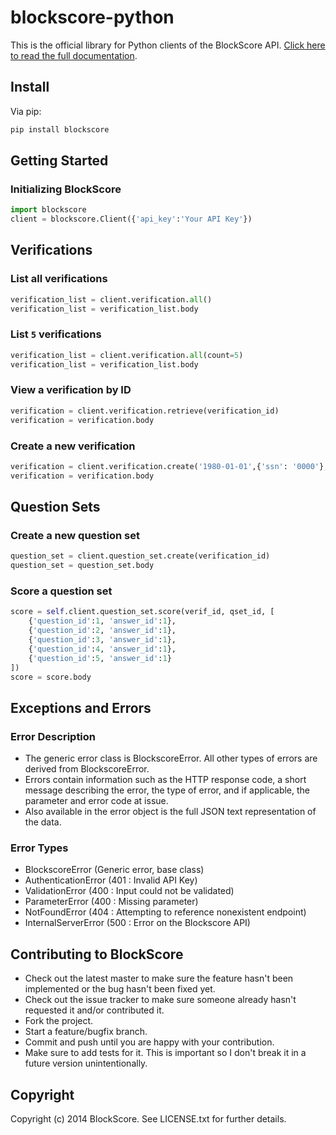 # blockscore-python

This is the official library for Python clients of the BlockScore API. [Click here to read the full documentation](https://manage.blockscore.com/docs).

## Install

Via pip:

```sh
pip install blockscore
```

## Getting Started

### Initializing BlockScore

```python
import blockscore
client = blockscore.Client({'api_key':'Your API Key'})
```

## Verifications
    
### List all verifications

```python
verification_list = client.verification.all()
verification_list = verification_list.body
```

### List `5` verifications

```python
verification_list = client.verification.all(count=5)
verification_list = verification_list.body
```
    
### View a verification by ID

```python
verification = client.verification.retrieve(verification_id)
verification = verification.body
```

### Create a new verification

```python
verification = client.verification.create('1980-01-01',{'ssn': '0000'},{'first': 'john', 'last': 'doe'},{'street1': '1 Infinite Loop', 'city': 'Palo Alto', 'state': 'ca', 'postal_code': '94309', 'country_code': 'us'})
verification = verification.body
```

## Question Sets

### Create a new question set

```python
question_set = client.question_set.create(verification_id)
question_set = question_set.body
```

### Score a question set

```python
score = self.client.question_set.score(verif_id, qset_id, [
	{'question_id':1, 'answer_id':1},
	{'question_id':2, 'answer_id':1},
	{'question_id':3, 'answer_id':1},
	{'question_id':4, 'answer_id':1},
	{'question_id':5, 'answer_id':1}
])
score = score.body
```

## Exceptions and Errors

### Error Description

* The generic error class is BlockscoreError. All other types of errors are derived from BlockscoreError.
* Errors contain information such as the HTTP response code, a short message describing the error, the type of error, and if applicable, the parameter and error code at issue.
* Also available in the error object is the full JSON text representation of the data.

### Error Types

* BlockscoreError (Generic error, base class)
* AuthenticationError (401 : Invalid API Key)
* ValidationError (400 : Input could not be validated)
* ParameterError (400 : Missing parameter)
* NotFoundError (404 : Attempting to reference nonexistent endpoint)
* InternalServerError (500 : Error on the Blockscore API)


## Contributing to BlockScore
 
* Check out the latest master to make sure the feature hasn't been implemented or the bug hasn't been fixed yet.
* Check out the issue tracker to make sure someone already hasn't requested it and/or contributed it.
* Fork the project.
* Start a feature/bugfix branch.
* Commit and push until you are happy with your contribution.
* Make sure to add tests for it. This is important so I don't break it in a future version unintentionally.

## Copyright

Copyright (c) 2014 BlockScore. See LICENSE.txt for
further details.
